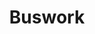 ---
title: "Buswork"
url: /ciudad-autonoma-de-buenos-aires/buswork-avenida-olivera/
shop: general
---